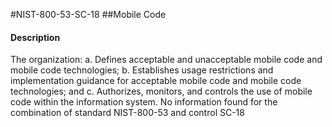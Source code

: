 #NIST-800-53-SC-18
##Mobile Code
#### Description
The organization:
  a.  Defines acceptable and unacceptable mobile code and mobile code technologies;
  b.  Establishes usage restrictions and implementation guidance for acceptable mobile code and mobile code technologies; and
  c.  Authorizes, monitors, and controls the use of mobile code within the information system.
No information found for the combination of standard NIST-800-53 and control SC-18
